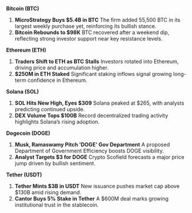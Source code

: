 **Bitcoin (BTC)**

1. **MicroStrategy Buys $5.4B in BTC**
    The firm added 55,500 BTC in its largest weekly purchase yet, reinforcing its bullish stance.
2. **Bitcoin Rebounds to $98K**
    BTC recovered after a weekend dip, reflecting strong investor support near key resistance levels.

**Ethereum (ETH)**

1. **Traders Shift to ETH as BTC Stalls**
    Investors rotated into Ethereum, driving price and accumulation higher.
2. **$250M in ETH Staked**
    Significant staking inflows signal growing long-term confidence in Ethereum.

**Solana (SOL)**

1. **SOL Hits New High, Eyes $309**
    Solana peaked at $265, with analysts predicting continued upside.
2. **DEX Volume Tops $100B**
    Record decentralized trading activity highlights Solana’s rising adoption.

**Dogecoin (DOGE)**

1. **Musk, Ramaswamy Pitch 'DOGE' Gov Department**
    A proposed Department of Government Efficiency boosts DOGE visibility.
2. **Analyst Targets $3 for DOGE**
    Crypto Scofield forecasts a major price jump driven by bullish sentiment.

**Tether (USDT)**

1. **Tether Mints $3B in USDT**
    New issuance pushes market cap above $130B amid rising demand.
2. **Cantor Buys 5% Stake in Tether**
    A $600M deal marks growing institutional trust in the stablecoin.